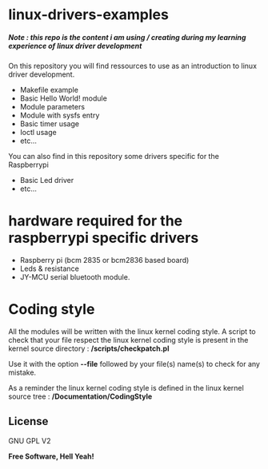 # linux-drivers-examples

##### Note : this repo is the content i am using / creating during my learning experience of linux driver development 

On this repository you will find ressources to use as an introduction to linux driver development.

  - Makefile example
  - Basic Hello World! module
  - Module parameters
  - Module with sysfs entry
  - Basic timer usage
  - Ioctl usage
  - etc...

You can also find in this repository some drivers specific for the Raspberrypi

  - Basic Led driver
  - etc...

# hardware required for the raspberrypi specific drivers
  - Raspberry pi (bcm 2835 or bcm2836 based board)
  - Leds & resistance
  - JY-MCU serial bluetooth module.

# Coding style

All the modules will be written with the linux kernel coding style.
A script to check that your file respect the linux kernel coding style is present in the kernel source directory : **/scripts/checkpatch.pl**

Use it with the option **--file** followed by your file(s) name(s) to check for any mistake.

As a reminder the linux kernel coding style is defined in the linux kernel source tree : **/Documentation/CodingStyle**

License
----

GNU GPL V2

**Free Software, Hell Yeah!**
